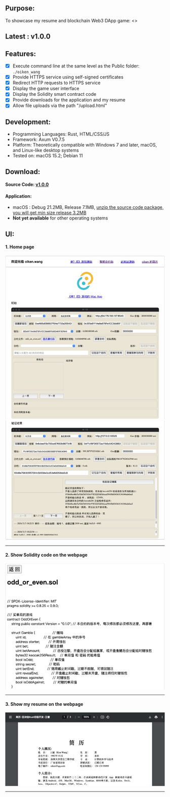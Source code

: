## Purpose:
To showcase my resume and blockchain Web3 DApp game: <<Odd or Even>>

## Latest : v1.0.0

## Features:
- [x] Execute command line at the same level as the Public folder: ```./oiken_wang```
- [x] Provide HTTPS service using self-signed certificates
- [x] Redirect HTTP requests to HTTPS service
- [x] Display the game user interface
- [x] Display the Solidity smart contract code
- [x] Provide downloads for the application and my resume
- [x] Allow file uploads via the path "/upload.html"

## Development:
* Programming Languages: Rust, HTML/CSS/JS
* Framework: Axum V0.7.5
* Platform: Theoretically compatible with Windows 7 and later, macOS, and Linux-like desktop systems
* Tested on: macOS 15.2; Debian 11

## Download:
#### Source Code: [v1.0.0](md/work/oiken.wang/oiken.wang_v1.0.0_source_code.zip)

#### Application:
* macOS : Debug 21.2MB, Release 7.1MB, [unzip the source code package, you will get min size release 3.2MB](md/work/oiken.wang/oiken.wang_v1.0.0_source_code.zip)
* **Not yet available** for other operating systems

## UI:
#### 1. Home page

<img src="md/work/oiken.wang/oiken.wang-01.jpg" class="markdown-img-container" alt="Header of home page">
<img src="md/work/oiken.wang/oiken.wang-02.jpg" class="markdown-img-container" alt="Footer of home page">

---

#### 2. Show Solidity code on the webpage

<img src="md/work/oiken.wang/oiken.wang-03.jpg" class="markdown-img-container" alt="Show Solidity code on the webpage">

---

#### 3. Show my resume on the webpage

<img src="md/work/oiken.wang/oiken.wang-04.jpg" class="markdown-img-container" alt="Show my resume on the webpage">

---
